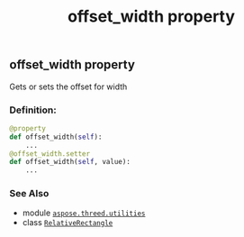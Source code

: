 ﻿---
title: offset_width property
second_title: Aspose.3D for Python via .NET API References
description: 
type: docs
weight: 60
url: /python-net/aspose.threed.utilities/relativerectangle/offset_width/
is_root: false
---

## offset_width property


Gets or sets the offset for width
### Definition:
```python
@property
def offset_width(self):
    ...
@offset_width.setter
def offset_width(self, value):
    ...
```

### See Also
* module [`aspose.threed.utilities`](../../)
* class [`RelativeRectangle`](/3d/python-net/aspose.threed.utilities/relativerectangle)

